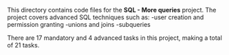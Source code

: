 This directory contains code files for the **SQL - More queries** project. The project covers advanced SQL techniques such as:
-user creation and permission granting
-unions and joins
-subqueries

There are 17 mandatory and 4 advanced tasks in this project, making a total of 21 tasks.
